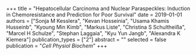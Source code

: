 +++
title = "Hepatocellular Carcinoma and Nuclear Paraspeckles: Induction in Chemoresistance and Prediction for Poor Survival"
date = 2019-01-01
authors = ["Sonja M Kesslera", "Kevan Hosseinia", "Usama Khamis Husseinb", "Kyoung Min Kimb", "Markus Liste", "Christina S Schultheißa", "Marcel H Schulze", "Stephan Laggaia", "Kyu Yun Jangb", "Alexandra K Kiemera"]
publication_types = ["2"]
abstract = ""
selected = false
publication = "*Cell Physiol Biochem*"
+++

